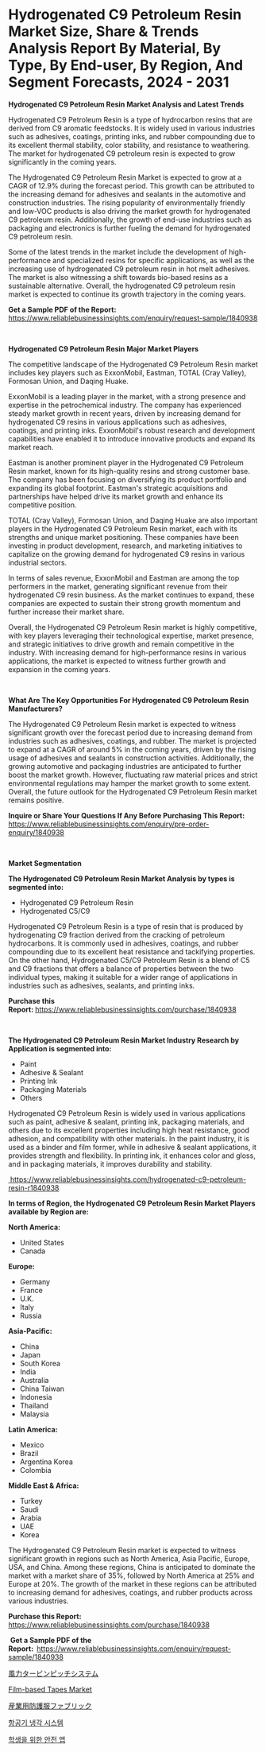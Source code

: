 <p><h1>Hydrogenated C9 Petroleum Resin Market Size, Share & Trends Analysis Report By Material, By Type, By End-user, By Region, And Segment Forecasts, 2024 - 2031</h1></p><p><strong>Hydrogenated C9 Petroleum Resin Market Analysis and Latest Trends</strong></p>
<p><p>Hydrogenated C9 Petroleum Resin is a type of hydrocarbon resins that are derived from C9 aromatic feedstocks. It is widely used in various industries such as adhesives, coatings, printing inks, and rubber compounding due to its excellent thermal stability, color stability, and resistance to weathering. The market for hydrogenated C9 petroleum resin is expected to grow significantly in the coming years.</p><p>The Hydrogenated C9 Petroleum Resin Market is expected to grow at a CAGR of 12.9% during the forecast period. This growth can be attributed to the increasing demand for adhesives and sealants in the automotive and construction industries. The rising popularity of environmentally friendly and low-VOC products is also driving the market growth for hydrogenated C9 petroleum resin. Additionally, the growth of end-use industries such as packaging and electronics is further fueling the demand for hydrogenated C9 petroleum resin.</p><p>Some of the latest trends in the market include the development of high-performance and specialized resins for specific applications, as well as the increasing use of hydrogenated C9 petroleum resin in hot melt adhesives. The market is also witnessing a shift towards bio-based resins as a sustainable alternative. Overall, the hydrogenated C9 petroleum resin market is expected to continue its growth trajectory in the coming years.</p></p>
<p><strong>Get a Sample PDF of the Report:&nbsp;</strong> <a href="https://www.reliablebusinessinsights.com/enquiry/request-sample/1840938">https://www.reliablebusinessinsights.com/enquiry/request-sample/1840938</a></p>
<p>&nbsp;</p>
<p><strong>Hydrogenated C9 Petroleum Resin Major Market Players</strong></p>
<p><p>The competitive landscape of the Hydrogenated C9 Petroleum Resin market includes key players such as ExxonMobil, Eastman, TOTAL (Cray Valley), Formosan Union, and Daqing Huake. </p><p>ExxonMobil is a leading player in the market, with a strong presence and expertise in the petrochemical industry. The company has experienced steady market growth in recent years, driven by increasing demand for hydrogenated C9 resins in various applications such as adhesives, coatings, and printing inks. ExxonMobil's robust research and development capabilities have enabled it to introduce innovative products and expand its market reach.</p><p>Eastman is another prominent player in the Hydrogenated C9 Petroleum Resin market, known for its high-quality resins and strong customer base. The company has been focusing on diversifying its product portfolio and expanding its global footprint. Eastman's strategic acquisitions and partnerships have helped drive its market growth and enhance its competitive position.</p><p>TOTAL (Cray Valley), Formosan Union, and Daqing Huake are also important players in the Hydrogenated C9 Petroleum Resin market, each with its strengths and unique market positioning. These companies have been investing in product development, research, and marketing initiatives to capitalize on the growing demand for hydrogenated C9 resins in various industrial sectors.</p><p>In terms of sales revenue, ExxonMobil and Eastman are among the top performers in the market, generating significant revenue from their hydrogenated C9 resin business. As the market continues to expand, these companies are expected to sustain their strong growth momentum and further increase their market share.</p><p>Overall, the Hydrogenated C9 Petroleum Resin market is highly competitive, with key players leveraging their technological expertise, market presence, and strategic initiatives to drive growth and remain competitive in the industry. With increasing demand for high-performance resins in various applications, the market is expected to witness further growth and expansion in the coming years.</p></p>
<p>&nbsp;</p>
<p><strong>What Are The Key Opportunities For Hydrogenated C9 Petroleum Resin Manufacturers?</strong></p>
<p><p>The Hydrogenated C9 Petroleum Resin market is expected to witness significant growth over the forecast period due to increasing demand from industries such as adhesives, coatings, and rubber. The market is projected to expand at a CAGR of around 5% in the coming years, driven by the rising usage of adhesives and sealants in construction activities. Additionally, the growing automotive and packaging industries are anticipated to further boost the market growth. However, fluctuating raw material prices and strict environmental regulations may hamper the market growth to some extent. Overall, the future outlook for the Hydrogenated C9 Petroleum Resin market remains positive.</p></p>
<p><strong>Inquire or Share Your Questions If Any Before Purchasing This Report:</strong> <a href="https://www.reliablebusinessinsights.com/enquiry/pre-order-enquiry/1840938">https://www.reliablebusinessinsights.com/enquiry/pre-order-enquiry/1840938</a></p>
<p>&nbsp;</p>
<p><strong>Market Segmentation</strong></p>
<p><strong>The Hydrogenated C9 Petroleum Resin Market Analysis by types is segmented into:</strong></p>
<p><ul><li>Hydrogenated C9 Petroleum Resin</li><li>Hydrogenated C5/C9</li></ul></p>
<p><p>Hydrogenated C9 Petroleum Resin is a type of resin that is produced by hydrogenating C9 fraction derived from the cracking of petroleum hydrocarbons. It is commonly used in adhesives, coatings, and rubber compounding due to its excellent heat resistance and tackifying properties. On the other hand, Hydrogenated C5/C9 Petroleum Resin is a blend of C5 and C9 fractions that offers a balance of properties between the two individual types, making it suitable for a wider range of applications in industries such as adhesives, sealants, and printing inks.</p></p>
<p><strong>Purchase this Report:&nbsp;</strong><a href="https://www.reliablebusinessinsights.com/purchase/1840938">https://www.reliablebusinessinsights.com/purchase/1840938</a></p>
<p>&nbsp;</p>
<p><strong>The Hydrogenated C9 Petroleum Resin Market Industry Research by Application is segmented into:</strong></p>
<p><ul><li>Paint</li><li>Adhesive & Sealant</li><li>Printing Ink</li><li>Packaging Materials</li><li>Others</li></ul></p>
<p><p>Hydrogenated C9 Petroleum Resin is widely used in various applications such as paint, adhesive & sealant, printing ink, packaging materials, and others due to its excellent properties including high heat resistance, good adhesion, and compatibility with other materials. In the paint industry, it is used as a binder and film former, while in adhesive & sealant applications, it provides strength and flexibility. In printing ink, it enhances color and gloss, and in packaging materials, it improves durability and stability.</p></p>
<p><a href="https://www.reliablebusinessinsights.com/hydrogenated-c9-petroleum-resin-r1840938">&nbsp;https://www.reliablebusinessinsights.com/hydrogenated-c9-petroleum-resin-r1840938</a></p>
<p><strong>In terms of Region, the Hydrogenated C9 Petroleum Resin Market Players available by Region are:</strong></p>
<p>
    <p> <strong> North America: </strong>
        <ul>
            <li>United States</li>
            <li>Canada</li>
        </ul>
        </p> 
    <p> <strong> Europe: </strong>
        <ul>
            <li>Germany</li>
            <li>France</li>
            <li>U.K.</li>
            <li>Italy</li>
            <li>Russia</li>
        </ul>
        </p> 
    <p> <strong> Asia-Pacific: </strong>
        <ul>
            <li>China</li>
            <li>Japan</li>
            <li>South Korea</li>
            <li>India</li>
            <li>Australia</li>
            <li>China Taiwan</li>
            <li>Indonesia</li>
            <li>Thailand</li>
            <li>Malaysia</li>
        </ul>
        </p> 
    <p> <strong> Latin America: </strong>
        <ul>
            <li>Mexico</li>
            <li>Brazil</li>
            <li>Argentina Korea</li>
            <li>Colombia</li>
        </ul>
        </p> 
    <p> <strong> Middle East & Africa: </strong>
        <ul>
            <li>Turkey</li>
            <li>Saudi</li>
            <li>Arabia</li>
            <li>UAE</li>
            <li>Korea</li>
        </ul>
    </p>
    </p>
<p><p>The Hydrogenated C9 Petroleum Resin market is expected to witness significant growth in regions such as North America, Asia Pacific, Europe, USA, and China. Among these regions, China is anticipated to dominate the market with a market share of 35%, followed by North America at 25% and Europe at 20%. The growth of the market in these regions can be attributed to increasing demand for adhesives, coatings, and rubber products across various industries.</p></p>
<p><strong>Purchase this Report: </strong><a href="https://www.reliablebusinessinsights.com/purchase/1840938">https://www.reliablebusinessinsights.com/purchase/1840938</a></p>
<p>&nbsp;<strong>Get a Sample PDF of the Report:&nbsp;&nbsp;</strong><a href="https://www.reliablebusinessinsights.com/enquiry/request-sample/1840938">https://www.reliablebusinessinsights.com/enquiry/request-sample/1840938</a></p>
<p><strong></strong></p>
<p><p><a href="https://github.com/KaliMetz2023/Market-Research-Report-List-1/blob/main/2357388138327.md">風力タービンピッチシステム</a></p><p><a href="https://github.com/brenzgnarento/Market-Research-Report-List-3/blob/main/film-based-tapes-market.md">Film-based Tapes Market</a></p><p><a href="https://github.com/JoanaNitzsche/Market-Research-Report-List-1/blob/main/1882489138326.md">産業用防護服ファブリック</a></p><p><a href="https://medium.com/@cierrahayes645/%EA%B8%80%EB%A1%9C%EB%B2%8C-%ED%95%AD%EA%B3%B5%EA%B8%B0-%EB%83%89%EA%B0%81-%EC%8B%9C%EC%8A%A4%ED%85%9C-%EC%8B%9C%EC%9E%A5-%EC%84%B9%ED%84%B0-%EC%9C%A0%ED%98%95-%EC%9D%91%EC%9A%A9-%EB%B6%84%EC%95%BC-%EC%8B%9C%EC%9E%A5-%EC%B0%B8%EA%B0%80%EC%9E%90-%EC%A0%84%EB%9E%B5-%EC%A7%80%EC%97%AD%EB%B3%84-%EC%84%B1%EC%9E%A5-%EC%9D%B8%EC%82%AC%EC%9D%B4%ED%8A%B8-%EB%B0%8F-%EB%AF%B8%EB%9E%98-%EC%A0%84%EB%A7%9D-2024-2031-30bc4554c5c3">항공기 냉각 시스템</a></p><p><a href="https://github.com/mithunmistry2258/Market-Research-Report-List-1/blob/main/1545482144373.md">학생을 위한 안전 앱</a></p></p>